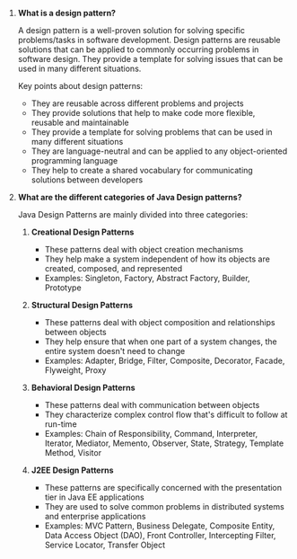 1. **What is a design pattern?**

   A design pattern is a well-proven solution for solving specific problems/tasks in software development. Design patterns are reusable solutions that can be applied to commonly occurring problems in software design. They provide a template for solving issues that can be used in many different situations.

   Key points about design patterns:

   - They are reusable across different problems and projects
   - They provide solutions that help to make code more flexible, reusable and maintainable
   - They provide a template for solving problems that can be used in many different situations
   - They are language-neutral and can be applied to any object-oriented programming language
   - They help to create a shared vocabulary for communicating solutions between developers

2. **What are the different categories of Java Design patterns?**

   Java Design Patterns are mainly divided into three categories:

   1. **Creational Design Patterns**

      - These patterns deal with object creation mechanisms
      - They help make a system independent of how its objects are created, composed, and represented
      - Examples: Singleton, Factory, Abstract Factory, Builder, Prototype

   2. **Structural Design Patterns**

      - These patterns deal with object composition and relationships between objects
      - They help ensure that when one part of a system changes, the entire system doesn't need to change
      - Examples: Adapter, Bridge, Filter, Composite, Decorator, Facade, Flyweight, Proxy

   3. **Behavioral Design Patterns**
      - These patterns deal with communication between objects
      - They characterize complex control flow that's difficult to follow at run-time
      - Examples: Chain of Responsibility, Command, Interpreter, Iterator, Mediator, Memento, Observer, State, Strategy, Template Method, Visitor

   4. **J2EE Design Patterns**
      - These patterns are specifically concerned with the presentation tier in Java EE applications
      - They are used to solve common problems in distributed systems and enterprise applications
      - Examples: MVC Pattern, Business Delegate, Composite Entity, Data Access Object (DAO), Front Controller, Intercepting Filter, Service Locator, Transfer Object
